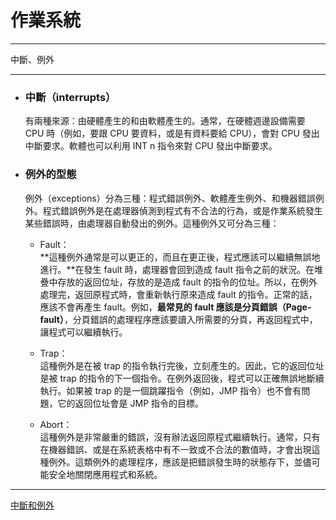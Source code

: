 # 作業系統
*****
中斷、例外
*****
+ ### 中斷（interrupts）
	有兩種來源：由硬體產生的和由軟體產生的。通常，在硬體週邊設備需要 CPU 時（例如，要跟 CPU 要資料，或是有資料要給 CPU），會對 CPU 發出中斷要求。軟體也可以利用 INT n 指令來對 CPU 發出中斷要求。 

+ ### 例外的型態  
	例外（exceptions）分為三種：程式錯誤例外、軟體產生例外、和機器錯誤例外。程式錯誤例外是在處理器偵測到程式有不合法的行為，或是作業系統發生某些錯誤時，由處理器自動發出的例外。這種例外又可分為三種：  
	
	+ Fault：  
	**這種例外通常是可以更正的，而且在更正後，程式應該可以繼續無誤地進行。**在發生 fault 時，處理器會回到造成 fault 指令之前的狀況。在堆疊中存放的返回位址，存放的是造成 fault 的指令的位址。所以，在例外處理完，返回原程式時，會重新執行原來造成 fault 的指令。正常的話，應該不會再產生 fault。例如，**最常見的 fault 應該是分頁錯誤（Page-fault）**，分頁錯誤的處理程序應該要讀入所需要的分頁，再返回程式中，讓程式可以繼續執行。  
	
	+ Trap：  
	這種例外是在被 trap 的指令執行完後，立刻產生的。因此，它的返回位址是被 trap 的指令的下一個指令。在例外返回後，程式可以正確無誤地斷續執行。如果被 trap 的是一個跳躍指令（例如，JMP 指令）也不會有問題，它的返回位址會是 JMP 指令的目標。  
	
	+ Abort：  
	這種例外是非常嚴重的錯誤，沒有辦法返回原程式繼續執行。通常，只有在機器錯誤、或是在系統表格中有不一致或不合法的數值時，才會出現這種例外。這類例外的處理程序，應該是把錯誤發生時的狀態存下，並儘可能安全地關閉應用程式和系統。  
		
*****
[中斷和例外](https://www.csie.ntu.edu.tw/~wcchen/asm98/asm/proj/b85506061/chap4/overview.html)  


